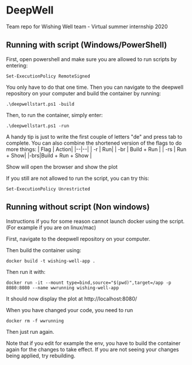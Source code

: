 ﻿# DeepWell
Team repo for Wishing Well team - Virtual summer internship 2020


## Running with script (Windows/PowerShell)
First, open powershell and make sure you are allowed to run scripts by entering:

    Set-ExecutionPolicy RemoteSigned

You only have to do that one time.
Then you can navigate to the deepwell repository on your computer and build the container by running:

    .\deepwellstart.ps1 -build
Then, to run the container, simply enter:

    .\deepwellstart.ps1 -run

A handy tip is just to write the first couple of letters "de" and press tab to complete.
You can also combine the shortened version of the flags to do more things:
| Flag |  Action|
|--|--|
| -r |  Run|
| -br | Build + Run |
| -rs |  Run + Show|
|-brs|Build + Run + Show |

Show will open the browser and show the plot

If you still are not allowed to run the script, you can try this:

    Set-ExecutionPolicy Unrestricted

  

## Running without script (Non windows)

  
Instructions if you for some reason cannot launch docker using the script. 
(For example if you are on linux/mac)


First, navigate to the deepwell repository on your computer.

Then build the container using:

  

`docker build -t wishing-well-app .`

  

Then run it with:

  

`docker run -it --mount type=bind,source="$(pwd)",target=/app -p 8080:8080 --name wwrunning wishing-well-app`

  

It should now display the plot at http://localhost:8080/

  

When you have changed your code, you need to run

  

`docker rm -f wwrunning`

  

Then just run again.
  

Note that if you edit for example the env, you have to build the container again for the changes to take effect. If you are not seeing your changes being applied, try rebuilding.
